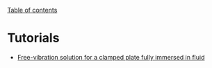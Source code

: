 [Table of contents](https://petrkryslucsd.github.io/FinEtoolsAcousticsTutorials.jl/dev/index.html)

# Tutorials

- [Free-vibration solution for a clamped plate fully immersed in fluid](Fu_Price_plate_fully_immersed_algo_tut.md)



